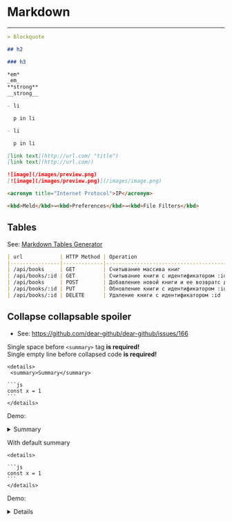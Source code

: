 # Markdown

----

```markdown
> Blockquote

## h2

### h3
```

```markdown
*em*
_em_
**strong**
__strong__
```

```markdown
- li

  p in li

- li

  p in li
```

```markdown
[link text](http://url.com/ "title")
[link text](http://url.com/)
```

```markdown
![image](/images/preview.png)
[![image](/images/preview.png)](/images/image.png)
```

```markdown
<acronym title="Internet Protocol">IP</acronym>
```

```markdown
<kbd>Meld</kbd>→<kbd>Preferences</kbd>→<kbd>File Filters</kbd>
```

## Tables
See: [Markdown Tables Generator](http://www.tablesgenerator.com/markdown_tables)

```markdown
| url            | HTTP Method | Operation                                                      |
|----------------|-------------|----------------------------------------------------------------|
| /api/books     | GET         | Считывание массива книг                                        |
| /api/books/:id | GET         | Считывание книги с идентификатором :id                         |
| /api/books     | POST        | Добавление новой книги и ее возвратс добавленным атрибутом :id |
| /api/books/:id | PUT         | Обновление книги с идентификатором :id                         |
| /api/books/:id | DELETE      | Удаление книги с идентификатором :id                           |
```


## Collapse collapsable spoiler
- See: https://github.com/dear-github/dear-github/issues/166

Single space before `<summary>` tag **is required!**  
Single empty line before collapsed code **is required!**

	<details>
	 <summary>Summary</summary>
	
	```js
	const x = 1
	```
	</details>

Demo:
<details>
 <summary>Summary</summary>

```js
const x = 1
```
</details>

With default summary

	<details>
	
	```js
	const x = 1
	```
	</details>

Demo:
<details>

 ```js
 const x = 1
 ```
</details>
